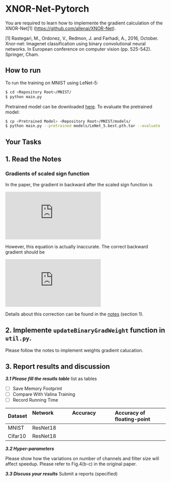 # XNOR-Net-Pytorch
You are required to learn how to implemente the gradient calculation of the XNOR-Net[1] (https://github.com/allenai/XNOR-Net). 

[1] Rastegari, M., Ordonez, V., Redmon, J. and Farhadi, A., 2016, October. Xnor-net: Imagenet classification using binary convolutional neural networks. In European conference on computer vision (pp. 525-542). Springer, Cham.

## How to run
To run the training on MNIST using LeNet-5:
```bash
$ cd <Repository Root>/MNIST/
$ python main.py
```
Pretrained model can be downloaded [here](https://drive.google.com/open?id=0B-7I62GOSnZ8R3Jzd0ozdzlJUk0). To evaluate the pretrained model:
```bash
$ cp <Pretrained Model> <Repository Root>/MNIST/models/
$ python main.py --pretrained models/LeNet_5.best.pth.tar --evaluate
```

## Your Tasks
## 1. Read the Notes
### Gradients of scaled sign function
In the paper, the gradient in backward after the scaled sign function is  
  
![equation](http://latex.codecogs.com/gif.latex?%5Cfrac%7B%5Cpartial%20C%7D%7B%5Cpartial%20W_i%7D%3D%5Cfrac%7B%5Cpartial%20C%7D%7B%5Cpartial%20%7B%5Cwidetilde%7BW%7D%7D_i%7D%20%28%5Cfrac%7B1%7D%7Bn%7D+%5Cfrac%7B%5Cpartial%20sign%28W_i%29%7D%7B%5Cpartial%20W_i%7D%5Ccdot%20%5Calpha%20%29)

<!--
\frac{\partial C}{\partial W_i}=\frac{\partial C}{\partial {\widetilde{W}}_i} (\frac{1}{n}+\frac{\partial sign(W_i)}{\partial W_i}\cdot \alpha )
-->

However, this equation is actually inaccurate. The correct backward gradient should be

![equation](https://latex.codecogs.com/gif.latex?%5Cfrac%7B%5Cpartial%20C%7D%7B%5Cpartial%20W_%7Bi%7D%7D%20%3D%20%5Cfrac%7B1%7D%7Bn%7D%20%5Ccdot%20sign%28W_%7Bi%7D%29%20%5Ccdot%20%5Csum_%7Bj%3D1%7D%5E%7Bn%7D%5B%5Cfrac%7B%5Cpartial%20C%7D%7B%5Cpartial%20%5Cwidetilde%7BW%7D_j%7D%20%5Ccdot%20sign%28W_j%29%5D%20&plus;%20%5Cfrac%7B%5Cpartial%20C%7D%7B%5Cpartial%20%5Cwidetilde%7BW%7D_i%7D%20%5Ccdot%20%5Cfrac%7Bsign%28W_i%29%7D%7BW_i%7D%20%5Ccdot%20%5Calpha)

Details about this correction can be found in the [notes](notes/notes.pdf) (section 1).

## 2. Implemente `updateBinaryGradWeight` function in `util.py`.
Please follow the notes to implement weights gradient calucation. 

## 3. Report results and discussion
***3.1 Please fill the resutls table***
list as tables 

-[ ] Save Memory Footprint
-[ ] Compare With Valina Training
-[ ] Record Running Time

| Dataset  | Network                  | Accuracy                    | Accuracy of floating-point |
|----------|:-------------------------|:----------------------------|:---------------------------|
| MNIST    | ResNet18               |                      |                   |
| Cifar10  | ResNet18                |                      |                   |
***3.2 Hyper-parameters***

Please show how the variations on number of channels and filter size will affect speedup.
Please refer to Fig.4(b-c) in the original paper.

***3.3 Discuss your results***
Submit a reports (specified)
